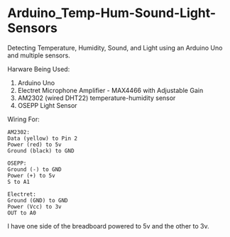 # Arduino_Temp-Hum-Sound-Light-Sensors
Detecting Temperature, Humidity, Sound, and Light using an Arduino Uno and multiple sensors.

Harware Being Used:
1. Arduino Uno
2. Electret Microphone Amplifier - MAX4466 with Adjustable Gain
3. AM2302 (wired DHT22) temperature-humidity sensor
4. OSEPP Light Sensor

Wiring For:

    AM2302:
    Data (yellow) to Pin 2
    Power (red) to 5v
    Ground (black) to GND
    
    OSEPP:
    Ground (-) to GND
    Power (+) to 5v
    S to A1
    
    Electret:
    Ground (GND) to GND
    Power (Vcc) to 3v
    OUT to A0
   
I have one side of the breadboard powered to 5v and the other to 3v.
